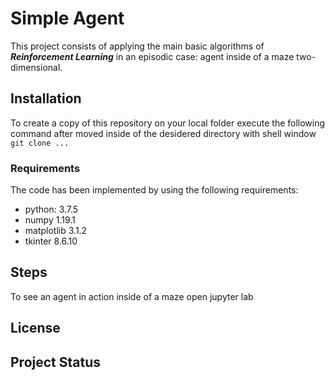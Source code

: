 # Simple Agent
This project consists of applying the main basic algorithms of ___Reinforcement Learning___ in an episodic case: agent inside of a maze two-dimensional.
## Installation
To create a copy of this repository on your local folder execute the following command after moved inside of the desidered directory with shell window
```git clone ...```
### Requirements
The code has been implemented by using the following requirements:
- python: 3.7.5
- numpy 1.19.1
- matplotlib 3.1.2
- tkinter 8.6.10

## Steps
To see an agent in action inside of a maze open jupyter lab 
## License
## Project Status